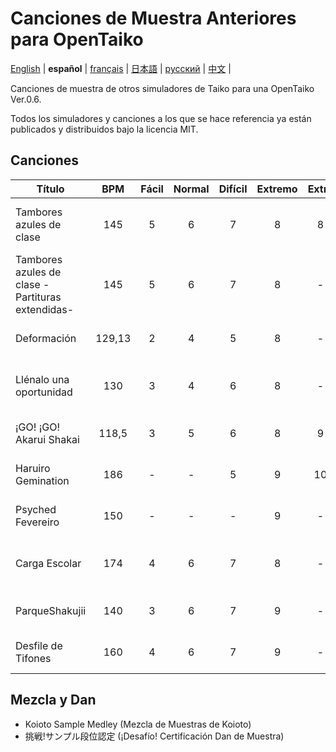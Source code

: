 # Canciones de Muestra Anteriores para OpenTaiko
[English](https://github.com/ExpedicHabbet/FormerSampleSongsForOpenTaiko/blob/main/README.md) |
__español__ |
[français](https://github.com/ExpedicHabbet/FormerSampleSongsForOpenTaiko/blob/main/LISEZMOI.md) |
[日本語](https://github.com/ExpedicHabbet/FormerSampleSongsForOpenTaiko/blob/main/README-JA.md) |
[русский](https://github.com/ExpedicHabbet/FormerSampleSongsForOpenTaiko/blob/main/README-RU.md) |
[中文](https://github.com/ExpedicHabbet/FormerSampleSongsForOpenTaiko/blob/main/README-ZH.md) |

Canciones de muestra de otros simuladores de Taiko para una OpenTaiko Ver.0.6.

Todos los simuladores y canciones a los que se hace referencia ya están publicados y distribuidos bajo la licencia MIT.
## Canciones
| Título                                           | BPM | Fácil | Normal | Difícil | Extremo | Extra | Comentario             |
| ------------------------------------------------ |:---:|:-----:|:------:|:-------:|:-------:|:-----:| ---------------------- |
| Tambores azules de clase                         | 145    | 5 | 6 | 7 | 8 |  8 | Canción de muestra 1 de _Taiko-san Jiro_    |
| Tambores azules de clase -Partituras extendidas- | 145    | 5 | 6 | 7 | 8 |  - | Canción de muestra 1 de _Taiko-san Jiro_    |
| Deformación                                      | 129,13 | 2 | 4 | 5 | 8 |  - | Canción de muestra de _TJAPlayer3_          |
| Llénalo una oportunidad                          | 130    | 3 | 4 | 6 | 8 |  - | Canción de muestra 2 de _Taiko-san Jiro_    |
| ¡GO! ¡GO! Akarui Shakai                          | 118,5  | 3 | 5 | 6 | 8 |  9 | Canción de muestra de _TJAPlayer3_          |
| Haruiro Gemination                               | 186    | - | - | 5 | 9 | 10 | Título principal de _Koioto_                |
| Psyched Fevereiro                                | 150    | - | - | - | 9 |  - | Canción de muestra de _Koioto_              |
| Carga Escolar                                    | 174    | 4 | 6 | 7 | 8 |  - | Canción de muestra de _Taiko-san Daijiro 2_ |
| ParqueShakujii                                   | 140    | 3 | 6 | 7 | 9 |  - | Canción de muestra de _TJAPlayer3_          |
| Desfile de Tifones                               | 160    | 4 | 6 | 7 | 9 |  - | Canción de muestra de _TJAPlayer3_          |
## Mezcla y Dan
* Koioto Sample Medley (Mezcla de Muestras de Koioto)
* 挑戦!サンプル段位認定 (¡Desafío! Certificación Dan de Muestra)